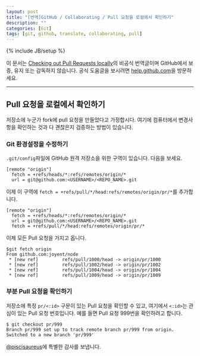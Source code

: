 ```yaml
---
layout: post
title: "[번역]GitHub / Collaborating / Pull 요청을 로컬에서 확인하기"
description: ""
categories: [Git]
tags: [git, github, translate, collaborating, pull]
---
```

{% include JB/setup %}

이 문서는 [Checking out Pull Requests locally](https://help.github.com/articles/checking-out-pull-requests-locally)의 비공식 번역글이며 GitHub에서 보증, 유지 또는 감독하지 않습니다. 공식 도움글을 보시려면 [help.github.com](https://help.github.com)을 방문하세요.

---

## Pull 요청을 로컬에서 확인하기

저장소에 누군가 fork에 pull 요청을 만들었다고 가정합시다. 여기에 컴퓨터에서 변경사항을 확인하는 것과 다 괜찮은지 검증하는 방법이 있습니다.

### Git 환경설정을 수정하기

`.git/config`파일에 GitHub 원격 저장소을 위한 구역이 있습니다. 다음을 보세요.

	[remote "origin"]
	  fetch = +refs/heads/*:refs/remotes/origin/*
	  url = git@github.com:<USERNAME>/<REPO_NAME>.git

이제 이 구역에 `fetch = +refs/pull/*/head:refs/remotes/origin/pr/*`를 추가합니다.

	[remote "origin"]
	  fetch = +refs/heads/*:refs/remotes/origin/*
	  url = git@github.com:<USERNAME>/<REPO_NAME>.git
	  fetch = +refs/pull/*/head:refs/remotes/origin/pr/*

이제 모든 Pull 요청을 가지고 옵니다.

	$git fetch origin
	From github.com:joyent/node
	 * [new ref]         refs/pull/1000/head -> origin/pr/1000
	 * [new ref]         refs/pull/1002/head -> origin/pr/1002
	 * [new ref]         refs/pull/1004/head -> origin/pr/1004
	 * [new ref]         refs/pull/1009/head -> origin/pr/1009

### 부분 Pull 요청을 확인하기

저장소에 특정 `pr/<:id>` 구문이 있는 Pull 요청을 확인할 수 있고, 여기에서 `<:id>`는 관심이 있는 Pull 요청 번호입니다. 예를 들면 Pull 요청 999번을 확인하려고 합니다.

	$ git checkout pr/999
	Branch pr/999 set up to track remote branch pr/999 from origin.
	Switched to a new branch 'pr/999'

[@piscisaureus](https://gist.github.com/piscisaureus/3342247)에 특별한 감사를 보냅니다.	